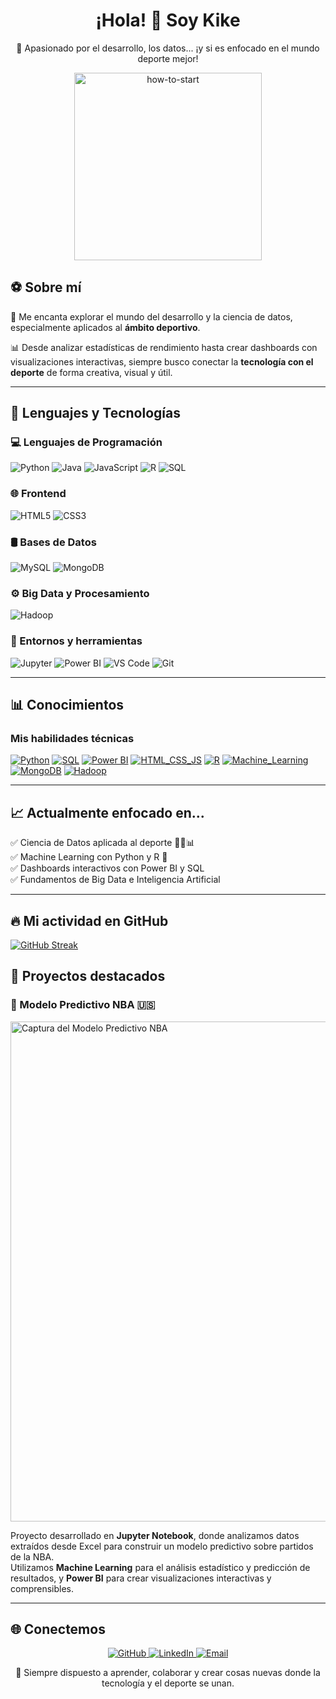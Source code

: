 <h1 align="center">¡Hola! 👋 Soy Kike</h1>
<p align="center">🧠 Apasionado por el desarrollo, los datos... ¡y si es enfocado en el mundo deporte mejor!</p>

<p align="center">
  <img src="https://github.com/user-attachments/assets/aba82c2e-642e-4e38-9697-a307876b7024" alt="how-to-start" width="300" />
</p>

## ⚽ Sobre mí

🎯 Me encanta explorar el mundo del desarrollo y la ciencia de datos, especialmente aplicados al **ámbito deportivo**.

📊 Desde analizar estadísticas de rendimiento hasta crear dashboards con visualizaciones interactivas, siempre busco conectar la **tecnología con el deporte** de forma creativa, visual y útil.

---

## 🚀 Lenguajes y Tecnologías

### 💻 Lenguajes de Programación

![Python](https://img.shields.io/badge/Python-3776AB?style=for-the-badge&logo=python&logoColor=white)
![Java](https://img.shields.io/badge/Java-007396?style=for-the-badge&logo=java&logoColor=white)
![JavaScript](https://img.shields.io/badge/JavaScript-F7DF1E?style=for-the-badge&logo=javascript&logoColor=black)
![R](https://img.shields.io/badge/R-276DC3?style=for-the-badge&logo=r&logoColor=white)
![SQL](https://img.shields.io/badge/SQL-336791?style=for-the-badge&logo=postgresql&logoColor=white)

### 🌐 Frontend

![HTML5](https://img.shields.io/badge/HTML5-E34F26?style=for-the-badge&logo=html5&logoColor=white)
![CSS3](https://img.shields.io/badge/CSS3-1572B6?style=for-the-badge&logo=css3&logoColor=white)

### 🛢️ Bases de Datos

![MySQL](https://img.shields.io/badge/MySQL-4479A1?style=for-the-badge&logo=mysql&logoColor=white)
![MongoDB](https://img.shields.io/badge/MongoDB-47A248?style=for-the-badge&logo=mongodb&logoColor=white)

### ⚙️ Big Data y Procesamiento

![Hadoop](https://img.shields.io/badge/Hadoop-66CCFF?style=for-the-badge&logo=apachehadoop&logoColor=black)

### 📓 Entornos y herramientas

![Jupyter](https://img.shields.io/badge/Jupyter-F37626?style=flat-square&logo=jupyter&logoColor=white)
![Power BI](https://img.shields.io/badge/Power%20BI-F2C811?style=flat-square&logo=powerbi&logoColor=black)
![VS Code](https://img.shields.io/badge/VS%20Code-007ACC?style=flat-square&logo=visual-studio-code&logoColor=white)
![Git](https://img.shields.io/badge/Git-F05032?style=flat-square&logo=git&logoColor=white)

---

## 📊 Conocimientos
### Mis habilidades técnicas
[![Python](https://img.shields.io/badge/Python-90%25-brightgreen?style=for-the-badge&logo=python&logoColor=white)](https://www.python.org/)
[![SQL](https://img.shields.io/badge/SQL-85%25-yellowgreen?style=for-the-badge&logo=mysql&logoColor=white)](https://www.mysql.com/)
[![Power BI](https://img.shields.io/badge/Power_BI-80%25-yellow?style=for-the-badge&logo=microsoft-power-bi&logoColor=white)](https://powerbi.microsoft.com/)
[![HTML_CSS_JS](https://img.shields.io/badge/HTML--CSS--JS-80%25-yellow?style=for-the-badge&logo=javascript&logoColor=white)](https://developer.mozilla.org/)
[![R](https://img.shields.io/badge/R-70%25-orange?style=for-the-badge&logo=r&logoColor=white)](https://www.r-project.org/)
[![Machine_Learning](https://img.shields.io/badge/Machine_Learning-70%25-orange?style=for-the-badge&logo=python&logoColor=white)](https://en.wikipedia.org/wiki/Machine_learning)
[![MongoDB](https://img.shields.io/badge/MongoDB-60%25-red?style=for-the-badge&logo=mongodb&logoColor=white)](https://www.mongodb.com/)
[![Hadoop](https://img.shields.io/badge/Hadoop-50%25-red?style=for-the-badge&logo=apachehadoop&logoColor=white)](https://hadoop.apache.org/)

---

## 📈 Actualmente enfocado en...
✅ Ciencia de Datos aplicada al deporte 🏃‍♂️📊  
✅ Machine Learning con Python y R 🤖  
✅ Dashboards interactivos con Power BI y SQL  
✅ Fundamentos de Big Data e Inteligencia Artificial  

---
## 🔥 Mi actividad en GitHub
[![GitHub Streak](https://streak-stats.demolab.com?user=kike14bm&hide_border=true&short_numbers=true)](https://git.io/streak-stats)

## 🧪 Proyectos destacados
### 🏀 Modelo Predictivo NBA 🇺🇸
<p align="left">
  <img src="https://github.com/kike14bm/ModeloPredictivo_NBA/blob/master/images/CurryTiros.png?raw=true" alt="Captura del Modelo Predictivo NBA" width="800" />
</p>

Proyecto desarrollado en <strong>Jupyter Notebook</strong>, donde analizamos datos extraídos desde Excel para construir un modelo predictivo sobre partidos de la NBA.  
Utilizamos <strong>Machine Learning</strong> para el análisis estadístico y predicción de resultados, y <strong>Power BI</strong> para crear visualizaciones interactivas y comprensibles.


---

## 🌐 Conectemos
<p align="center"> 
  <a href="https://github.com/kike14bm" target="_blank"> 
    <img src="https://img.shields.io/badge/GitHub-181717?style=for-the-badge&logo=github&logoColor=white" alt="GitHub"/> 
  </a> 
  <a href="https://www.linkedin.com/in/enrique-l%C3%B3pez-rubio-300989253/" target="_blank"> 
    <img src="https://img.shields.io/badge/LinkedIn-0A66C2?style=for-the-badge&logo=linkedin&logoColor=white" alt="LinkedIn"/> 
  </a> 
  <a href="mailto:kike14bm@gmail.com" target="_blank"> 
    <img src="https://img.shields.io/badge/Email-D14836?style=for-the-badge&logo=gmail&logoColor=white" alt="Email"/> 
  </a> 
</p>

<p align="center">💬 Siempre dispuesto a aprender, colaborar y crear cosas nuevas donde la tecnología y el deporte se unan.</p>
